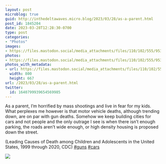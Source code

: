 ```yaml
---
layout: post
microblog: true
guid: http://inthedeltawaves.micro.blog/2023/03/28/as-a-parent.html
post_id: 1845204
date: 2023-03-28T12:28:30-0700
type: post
categories:
- "Photos"
images:
- https://files.mastodon.social/media_attachments/files/110/102/555/953/558/037/original/861a8f828e9b8f5c.jpeg
photos:
- https://files.mastodon.social/media_attachments/files/110/102/555/953/558/037/original/861a8f828e9b8f5c.jpeg
photos_with_metadata:
- url: https://files.mastodon.social/media_attachments/files/110/102/555/953/558/037/original/861a8f828e9b8f5c.jpeg
  width: 800
  height: 667
url: /2023/03/28/as-a-parent.html
twitter:
  id: 1640799939654569985
---
```

<p>As a parent, I’m horrified by mass shootings and live in fear for my kids. What perplexes me however is that motor vehicle deaths, although trending down, are on par with gun deaths. Somehow we keep building cities for cars and not people and the only outrage I see is when there isn’t enough parking, the roads aren’t wide enough, or high density housing is proposed down the street. </p><p>(Leading Causes of Death among Children and Adolescents in the United States, 1999 through 2020, CDC) <a href="https://mastodon.social/tags/guns" class="mention hashtag" rel="tag">#<span>guns</span></a> <a href="https://mastodon.social/tags/cars" class="mention hashtag" rel="tag">#<span>cars</span></a></p><p><img src="https://files.mastodon.social/media_attachments/files/110/102/555/953/558/037/original/861a8f828e9b8f5c.jpeg">

